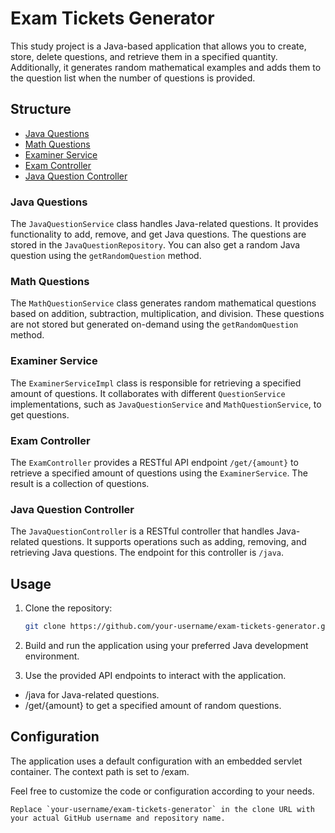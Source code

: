 # Exam Tickets Generator

This study project is a Java-based application that allows you to create, store, delete questions, and retrieve them in a specified quantity. Additionally, it generates random mathematical examples and adds them to the question list when the number of questions is provided.

## Structure
- [Java Questions](#java-questions)
- [Math Questions](#math-questions)
- [Examiner Service](#examiner-service)
- [Exam Controller](#exam-controller)
- [Java Question Controller](#java-question-controller)

### Java Questions

The `JavaQuestionService` class handles Java-related questions. It provides functionality to add, remove, and get Java questions. The questions are stored in the `JavaQuestionRepository`. You can also get a random Java question using the `getRandomQuestion` method.

### Math Questions

The `MathQuestionService` class generates random mathematical questions based on addition, subtraction, multiplication, and division. These questions are not stored but generated on-demand using the `getRandomQuestion` method.

### Examiner Service

The `ExaminerServiceImpl` class is responsible for retrieving a specified amount of questions. It collaborates with different `QuestionService` implementations, such as `JavaQuestionService` and `MathQuestionService`, to get questions.

### Exam Controller

The `ExamController` provides a RESTful API endpoint `/get/{amount}` to retrieve a specified amount of questions using the `ExaminerService`. The result is a collection of questions.

### Java Question Controller

The `JavaQuestionController` is a RESTful controller that handles Java-related questions. It supports operations such as adding, removing, and retrieving Java questions. The endpoint for this controller is `/java`.

## Usage

1. Clone the repository:

   ```bash
   git clone https://github.com/your-username/exam-tickets-generator.git
   ```
2. Build and run the application using your preferred Java development environment.

3. Use the provided API endpoints to interact with the application.

- /java for Java-related questions.
- /get/{amount} to get a specified amount of random questions.

## Configuration
The application uses a default configuration with an embedded servlet container. The context path is set to /exam.

Feel free to customize the code or configuration according to your needs. 

```
Replace `your-username/exam-tickets-generator` in the clone URL with your actual GitHub username and repository name.
```

